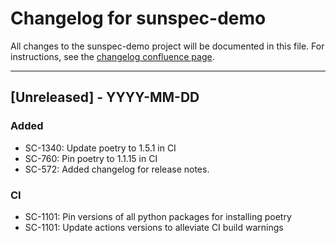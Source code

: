 # Changelog for sunspec-demo

All changes to the sunspec-demo project will be documented in this file.
For instructions, see the [changelog confluence page](https://epcpower.atlassian.net/l/c/zM7wz0at).

-------------------------------------------------------------------------------

## [Unreleased] - YYYY-MM-DD

### Added

- SC-1340: Update poetry to 1.5.1 in CI
- SC-760: Pin poetry to 1.1.15 in CI
- SC-572: Added changelog for release notes.

### CI

- SC-1101: Pin versions of all python packages for installing poetry
- SC-1101: Update actions versions to alleviate CI build warnings
